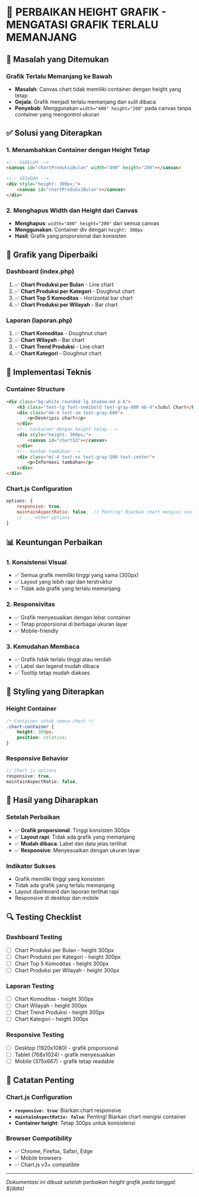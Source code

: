 # 📏 PERBAIKAN HEIGHT GRAFIK - MENGATASI GRAFIK TERLALU MEMANJANG

## 🚨 **Masalah yang Ditemukan**

### **Grafik Terlalu Memanjang ke Bawah**
- **Masalah**: Canvas chart tidak memiliki container dengan height yang tetap
- **Gejala**: Grafik menjadi terlalu memanjang dan sulit dibaca
- **Penyebab**: Menggunakan `width="400" height="200"` pada canvas tanpa container yang mengontrol ukuran

## ✅ **Solusi yang Diterapkan**

### **1. Menambahkan Container dengan Height Tetap**
```html
<!-- SEBELUM -->
<canvas id="chartProduksiBulan" width="400" height="200"></canvas>

<!-- SESUDAH -->
<div style="height: 300px;">
    <canvas id="chartProduksiBulan"></canvas>
</div>
```

### **2. Menghapus Width dan Height dari Canvas**
- **Menghapus**: `width="400" height="200"` dari semua canvas
- **Menggunakan**: Container div dengan `height: 300px`
- **Hasil**: Grafik yang proporsional dan konsisten

## 🎯 **Grafik yang Diperbaiki**

### **Dashboard (index.php)**
1. ✅ **Chart Produksi per Bulan** - Line chart
2. ✅ **Chart Produksi per Kategori** - Doughnut chart  
3. ✅ **Chart Top 5 Komoditas** - Horizontal bar chart
4. ✅ **Chart Produksi per Wilayah** - Bar chart

### **Laporan (laporan.php)**
1. ✅ **Chart Komoditas** - Doughnut chart
2. ✅ **Chart Wilayah** - Bar chart
3. ✅ **Chart Trend Produksi** - Line chart
4. ✅ **Chart Kategori** - Doughnut chart

## 🔧 **Implementasi Teknis**

### **Container Structure**
```html
<div class="bg-white rounded-lg shadow-md p-6">
    <h3 class="text-lg font-semibold text-gray-800 mb-4">Judul Chart</h3>
    <div class="mb-4 text-sm text-gray-600">
        <p>Deskripsi chart</p>
    </div>
    <!-- Container dengan height tetap -->
    <div style="height: 300px;">
        <canvas id="chartId"></canvas>
    </div>
    <!-- Konten tambahan -->
    <div class="mt-4 text-xs text-gray-500 text-center">
        <p>Informasi tambahan</p>
    </div>
</div>
```

### **Chart.js Configuration**
```javascript
options: {
    responsive: true,
    maintainAspectRatio: false,  // Penting! Biarkan chart mengisi container
    // ... other options
}
```

## 📊 **Keuntungan Perbaikan**

### **1. Konsistensi Visual**
- ✅ Semua grafik memiliki tinggi yang sama (300px)
- ✅ Layout yang lebih rapi dan terstruktur
- ✅ Tidak ada grafik yang terlalu memanjang

### **2. Responsivitas**
- ✅ Grafik menyesuaikan dengan lebar container
- ✅ Tetap proporsional di berbagai ukuran layar
- ✅ Mobile-friendly

### **3. Kemudahan Membaca**
- ✅ Grafik tidak terlalu tinggi atau rendah
- ✅ Label dan legend mudah dibaca
- ✅ Tooltip tetap mudah diakses

## 🎨 **Styling yang Diterapkan**

### **Height Container**
```css
/* Container untuk semua chart */
.chart-container {
    height: 300px;
    position: relative;
}
```

### **Responsive Behavior**
```javascript
// Chart.js options
responsive: true,
maintainAspectRatio: false,
```

## 🚀 **Hasil yang Diharapkan**

### **Setelah Perbaikan**
- ✅ **Grafik proporsional**: Tinggi konsisten 300px
- ✅ **Layout rapi**: Tidak ada grafik yang memanjang
- ✅ **Mudah dibaca**: Label dan data jelas terlihat
- ✅ **Responsive**: Menyesuaikan dengan ukuran layar

### **Indikator Sukses**
- Grafik memiliki tinggi yang konsisten
- Tidak ada grafik yang terlalu memanjang
- Layout dashboard dan laporan terlihat rapi
- Responsive di desktop dan mobile

## 🔍 **Testing Checklist**

### **Dashboard Testing**
- [ ] Chart Produksi per Bulan - height 300px
- [ ] Chart Produksi per Kategori - height 300px
- [ ] Chart Top 5 Komoditas - height 300px
- [ ] Chart Produksi per Wilayah - height 300px

### **Laporan Testing**
- [ ] Chart Komoditas - height 300px
- [ ] Chart Wilayah - height 300px
- [ ] Chart Trend Produksi - height 300px
- [ ] Chart Kategori - height 300px

### **Responsive Testing**
- [ ] Desktop (1920x1080) - grafik proporsional
- [ ] Tablet (768x1024) - grafik menyesuaikan
- [ ] Mobile (375x667) - grafik tetap readable

## 📝 **Catatan Penting**

### **Chart.js Configuration**
- **`responsive: true`**: Biarkan chart responsive
- **`maintainAspectRatio: false`**: Penting! Biarkan chart mengisi container
- **Container height**: Tetap 300px untuk konsistensi

### **Browser Compatibility**
- ✅ Chrome, Firefox, Safari, Edge
- ✅ Mobile browsers
- ✅ Chart.js v3+ compatible

---

*Dokumentasi ini dibuat setelah perbaikan height grafik pada tanggal: $(date)*
